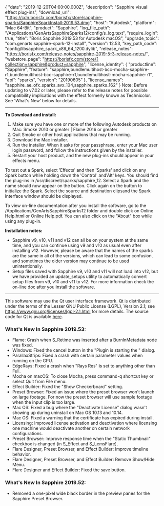 {
  "date": "2019-12-20T04:00:00.000Z",
  "description": "Sapphire visual effect plug-ins",
  "download_url": "https://cdn.borisfx.com/borisfx/store/sapphire-sparks/SapphireSparkInstall-2019.53.dmg",
  "host": "Autodesk",
  "platform": "Mac 64-Bit",
  "product": "Sapphire",
  "log_file_path": "/Applications/GenArtsSapphireSparks12/config/s_log.text",
  "require_login": true,
  "title": "Boris Sapphire 2019.53 for Autodesk macOS",
  "upgrade_topic": "com.genarts.sapphire-spark-12-install",
  "version": 12.53,
  "key_path_code": "config/libsapphire_spark_x86_64_1200.dylib",
  "release_notes": "https://borisfx.com/release-notes/sapphire-2019-5-3-release-notes/",
  "webstore_page": "https://borisfx.com/store/?collection=sapphire&product=sapphire",
  "license_identity": {
    "productline": "Sapphire",
    "feature": "sapphire,bundlemultihost-bcc-mocha-sapphire-r1,bundlemultihost-bcc-sapphire-r1,bundlemultihost-mocha-sapphire-r1",
    "api": "sparks",
    "version": "20190605"
  },
  "license_names": "sapphire_ae_ofx_sparks_avx_104,sapphire_sparks_162"
}
Note: Before updating to v7.02 or later, please refer to the release notes for possible compatibility implications with the effect formerly known as Technicolor. See 'What's New' below for details.

<hr>

**To Download and install:**

1. Make sure you have one or more of the following Autodesk products on Mac:
   Smoke	2010 or greater | Flame	2016 or greater
2. Quit Smoke or other host applications that may be running.
3. Download the Mac installer.
4. Run the installer. When it asks for your passphrase, enter your Mac user login password, and follow the instructions given by the installer.
5. Restart your host product, and the new plug-ins should appear in your effects menu.

To test out a Spark, select 'Effects' and then 'Sparks' and click on any Spark button while holding down the 'Control' and'Alt' keys. You should find the plug-ins in /usr/discreet/sparks/sapphire_12. Select a Spark and the name should now appear on the button. Click again on the button to initialize the Spark. Select the source and destination clipsand the Spark interface window should be displayed.

To view on-line documentation after you install the software, go to the /Applications/GenArtsSapphireSparks12 folder and double click on Online Help.html or Online Help.pdf. You can also click on the "About" box while using any plug-in.

**Installation notes:**

* Sapphire v9, v10, v11 and v12 can all be on your system at the same time, and you can continue using v9 and v10 as usual even after installing v12. However, please be aware that the names of the sparks are the same in all of the versions, which can lead to some confusion, and sometimes the older version may continue to be used unintentionally.
* Setup files saved with Sapphire v9, v10 and v11 will not load into v12, but we have provided an update_setups utility to automatically convert setup files from v9, v10 and v11 to v12. For more information check the on-line doc after you install the software.

<hr>

This software may use the Qt user interface framework. Qt is distributed under the terms of the Lesser GNU Public License (LGPL), Version 2.1; see https://www.gnu.org/licenses/lgpl-2.1.html for more details. The source code for Qt is available [here](https://cdn.borisfx.com/borisfx/qt-everywhere-opensource-src-4.7.2.tar.gz).

### What's New In Sapphire 2019.53:
* Flame: Crash when S_Retime was inserted after a BurnInMetadata node was fixed.
* Windows: Fixed the cancel button in the "Plugin is starting the <App>" dialog.
* ParallaxStrips: Fixed a crash with certain parameter values when running on the GPU.
* EdgeRays: Fixed a crash when "Rays Res" is set to anything other than Full.
* Mocha on macOS: To close Mocha, press command-q shortcut key or select Quit from File menu.
* Effect Builder: Fixed the "Show Checkerboard" setting.
* Preset Browser: Fixed an issue where the preset browser won't launch on large footage.  For now the preset browser will use sample footage when the input clip is too large.
* Mac OS: Fixed a bug where the "Deactivate License" dialog wasn't showing up during uninstall on Mac OS 10.13 and 10.14.
* Mac OS: Fixed a warning that the certificate has expired during install.
* Licensing: Improved license activation and deactivation where licensing one machine would deactivate another on certain network configurations.
* Preset Browser: Improve response time when the "Static Thumbnail" checkbox is changed (in S_Effect and S_LemsFlare).
* Flare Designer, Preset Browser, and Effect Builder: Improve timeline behavior.
* Flare Designer, Preset Browser, and Effect Builder: Remove Show/Hide Menu.
* Flare Designer and Effect Builder: Fixed the save button.

### What's New In Sapphire 2019.52:
* Removed a one-pixel wide black border in the preview panes for the Sapphire Preset Browser.
